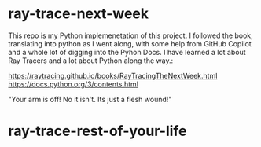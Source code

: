 # ray-trace-next-week

This repo is my Python implemenetation of this project. I followed the book, translating into python as I went along, with some help from GitHub Copilot and a whole lot of digging into the Pyhon Docs. I have learned a lot about Ray Tracers and a lot about Python along the way.:

https://raytracing.github.io/books/RayTracingTheNextWeek.html
https://docs.python.org/3/contents.html

"Your arm is off! No it isn't. Its just a flesh wound!"
# ray-trace-rest-of-your-life
